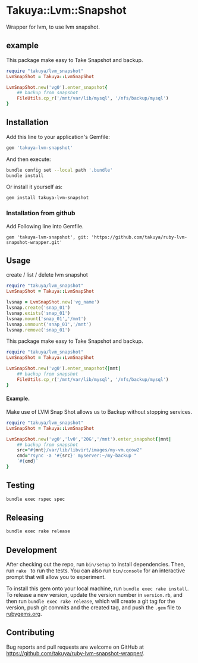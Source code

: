 # Takuya::Lvm::Snapshot

Wrapper for lvm, to use lvm snapshot. 
## example 

This package make easy to Take Snapshot and backup.

```ruby
require "takuya/lvm_snapshot"
LvmSnapShot = Takuya::LvmSnapShot

LvmSnapShot.new('vg0').enter_snapshot{
    ## backup from snapshot 
    FileUtils.cp_r('/mnt/var/lib/mysql', '/nfs/backup/mysql')
}
```

## Installation

Add this line to your application's Gemfile:

```ruby
gem 'takuya-lvm-snapshot'
```
And then execute:

```sh
bundle config set --local path '.bundle'
bundle install
```
Or install it yourself as:
```sh
gem install takuya-lvm-snapshot
```

### Installation from github
Add Following line into Gemfile.
```
gem 'takuya-lvm-snapshot', git: 'https://github.com/takuya/ruby-lvm-snapshot-wrapper.git'
```

## Usage

create / list / delete lvm snapshot
```ruby
require "takuya/lvm_snapshot"
LvmSnapShot = Takuya::LvmSnapShot

lvsnap = LvmSnapShot.new('vg_name')
lvsnap.create('snap_01')
lvsnap.exists('snap_01')
lvsnap.mount('snap_01','/mnt')
lvsnap.unmount('snap_01','/mnt')
lvsnap.remove('snap_01')
```

This package make easy to Take Snapshot and backup.

```ruby
require "takuya/lvm_snapshot"
LvmSnapShot = Takuya::LvmSnapShot

LvmSnapShot.new('vg0').enter_snapshot{|mnt|
    ## backup from snapshot 
    FileUtils.cp_r('/mnt/var/lib/mysql', '/nfs/backup/mysql')
}
```


#### Example.
Make use of LVM Snap Shot allows us  to Backup without stopping services.


```ruby
require "takuya/lvm_snapshot"
LvmSnapShot = Takuya::LvmSnapShot

LvmSnapShot.new('vg0','lv0','20G','/mnt').enter_snapshot{|mnt|
    ## backup from snapshot 
    src="#{mnt}/var/lib/libvirt/images/my-vm.qcow2"
    cmd="rsync -a '#{src}' myserver:~/my-backup "
    `#{cmd}`
}
```

## Testing 
```sh
bundle exec rspec spec 
```
## Releasing
```sh
bundle exec rake release
```
## Development

After checking out the repo, run `bin/setup` to install dependencies. Then, run `rake ` to run the tests. You can also run `bin/console` for an interactive prompt that will allow you to experiment.

To install this gem onto your local machine, run `bundle exec rake install`. To release a new version, update the version number in `version.rb`, and then run `bundle exec rake release`, which will create a git tag for the version, push git commits and the created tag, and push the `.gem` file to [rubygems.org](https://rubygems.org).

## Contributing

Bug reports and pull requests are welcome on GitHub at https://github.com/takuya/ruby-lvm-snapshot-wrapper/.
